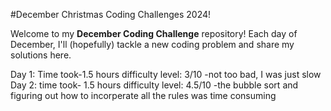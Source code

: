 #December Christmas Coding Challenges 2024!

Welcome to my **December Coding Challenge** repository! Each day of December, I'll (hopefully) tackle a new coding problem and share my solutions here.

Day 1: Time took-1.5 hours
        difficulty level: 3/10 -not too bad, I was just slow
Day 2: time took- 1.5 hours
        difficulty level: 4.5/10 -the bubble sort and figuring out how to incorperate all the rules was time consuming

